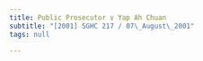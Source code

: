 ```yaml
---
title: Public Prosecutor v Yap Ah Chuan
subtitle: "[2001] SGHC 217 / 07\_August\_2001"
tags: null

---
```


